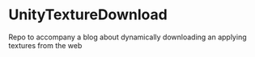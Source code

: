# UnityTextureDownload
Repo to accompany a blog about dynamically downloading an applying textures from the web
